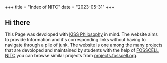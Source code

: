 +++
title = "Index of NITC"
date = "2023-05-31"
+++

## Hi there

This Page was devoloped with [KISS Philosophy](https://www.forbes.com/sites/mikekappel/2021/09/15/keep-it-simple-stupid-applying-the-kiss-principle-to-reports-marketing--beyond/?sh=72761b407913) in mind. The website aims to provide Information and it's corresponding links without having to navigate through a pile of junk. The website is one among the many projects that are devoloped and maintained by students with the help of [FOSSCELL NITC](fosscell.org/) you can browse similar projects from [projects.fosscell.org](https://projects.fosscell.org). 

